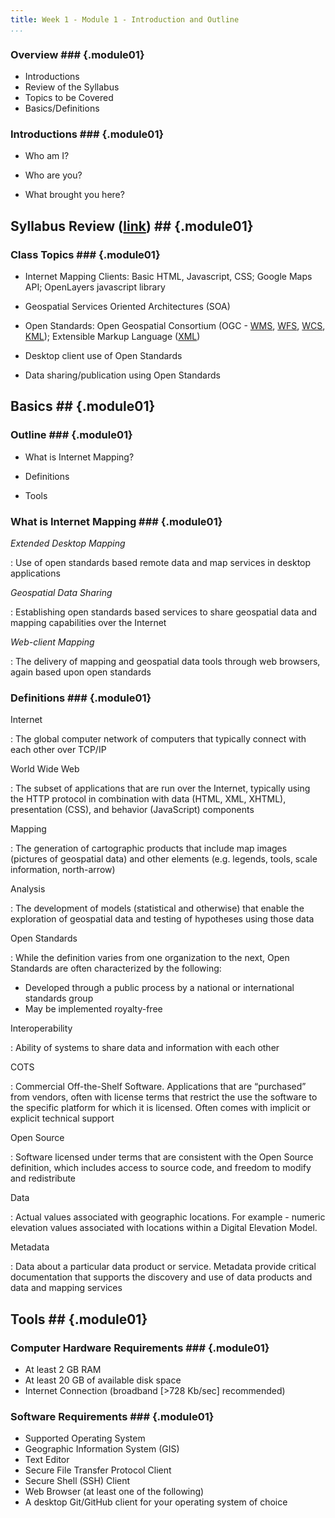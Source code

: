 ```yaml
---
title: Week 1 - Module 1 - Introduction and Outline
...
```


<!---------------------------------------------------------------------------->
<!-- Week 01 ----------------------------------------------------------------->
<!-- Lecture 01 a 01 --------------------------------------------------------->
<!-- Introduction and Outline ------------------------------------------------>
<!---------------------------------------------------------------------------->

### Overview ### {.module01}

* Introductions
* Review of the Syllabus
* Topics to be Covered
* Basics/Definitions

### Introductions ### {.module01}

* Who am I?

* Who are you?

* What brought you here?

## Syllabus Review ([link](https://karlbenedict.github.io/GEOG485-585/syllabus.pdf)) ## {.module01}

### Class Topics ###  {.module01}

* Internet Mapping Clients: Basic HTML, Javascript, CSS; Google Maps API; OpenLayers javascript library

* Geospatial Services Oriented Architectures (SOA)

* Open Standards: Open Geospatial Consortium (OGC - [WMS](http://www.opengeospatial.org/standards/wms), [WFS](http://www.opengeospatial.org/standards/wfs), [WCS](http://www.opengeospatial.org/standards/wcs), [KML](http://www.opengeospatial.org/standards/kml)); Extensible Markup Language ([XML](http://www.w3.org/XML/))

* Desktop client use of Open Standards

* Data sharing/publication using Open Standards

## Basics ##  {.module01}

### Outline ###  {.module01}

* What is Internet Mapping?

* Definitions

* Tools

### What is Internet Mapping ###  {.module01}

*Extended Desktop Mapping*

: 	Use of open standards based remote data and map services in desktop applications

*Geospatial Data Sharing*

:	Establishing open standards based services to share geospatial data and mapping capabilities over the Internet

*Web-client Mapping*

:	The delivery of mapping and geospatial data tools through web browsers, again based upon open standards

### Definitions ###  {.module01}

Internet

:	The global computer network of computers that typically connect with each other over TCP/IP

World Wide Web

:	The subset of applications that are run over the Internet, typically using the HTTP protocol in combination with data (HTML, XML, XHTML), presentation (CSS), and behavior (JavaScript) components

Mapping

:	The generation of cartographic products that include map images (pictures of geospatial data) and other elements (e.g. legends, tools, scale information, north-arrow)

Analysis

:	The development of models (statistical and otherwise) that enable the exploration of geospatial data and testing of hypotheses using those data

Open Standards

:	While the definition varies from one organization to the next, Open Standards are often characterized by the following:

* Developed through a public process by a national or international standards group
* May be implemented royalty-free

Interoperability

:	Ability of systems to share data and information with each other

COTS

:	Commercial Off-the-Shelf Software. Applications that are “purchased” from vendors, often with license terms that restrict the use the software to the specific platform for which it is licensed. Often comes with implicit or explicit technical support

Open Source

:	Software licensed under terms that are consistent with the Open Source definition, which includes access to source code, and freedom to modify and redistribute

Data

:	Actual values associated with geographic locations. For example - numeric elevation values associated with locations within a Digital Elevation Model.

Metadata

:	Data about a particular data product or service. Metadata provide critical documentation that supports the discovery and use of data products and data and mapping services


## Tools ##  {.module01}

### Computer Hardware Requirements ###  {.module01}

* At least 2 GB RAM
* At least 20 GB of available disk space
* Internet Connection (broadband [>728 Kb/sec] recommended)

### Software Requirements ###  {.module01}

* Supported Operating System
* Geographic Information System (GIS)
* Text Editor 
* Secure File Transfer Protocol Client
* Secure Shell (SSH) Client
* Web Browser (at least one of the following)
* A desktop Git/GitHub client for your operating system of choice


